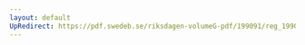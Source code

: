 ```yaml
---
layout: default
UpRedirect: https://pdf.swedeb.se/riksdagen-volumeG-pdf/199091/reg_199091/reg_199091_0215.pdf
---
```

